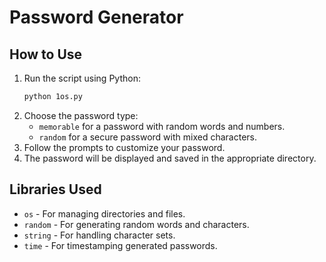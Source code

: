 # Password Generator

## How to Use
1. Run the script using Python:
   ```sh
   python 1os.py
   ```
2. Choose the password type:
   - `memorable` for a password with random words and numbers.
   - `random` for a secure password with mixed characters.
3. Follow the prompts to customize your password.
4. The password will be displayed and saved in the appropriate directory.

## Libraries Used
- `os` - For managing directories and files.
- `random` - For generating random words and characters.
- `string` - For handling character sets.
- `time` - For timestamping generated passwords.


